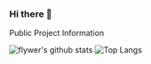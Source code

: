 ### Hi there 👋

Public Project Information

![flywer's github stats](https://github-readme-stats.vercel.app/api?username=flywer&show_icons=true) 
![Top Langs](https://github-readme-stats.vercel.app/api/top-langs/?username=flywer)
